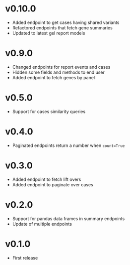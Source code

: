 v0.10.0
======

* Added endpoint to get cases having shared variants
* Refactored endpoints that fetch gene summaries
* Updated to latest gel report models

v0.9.0
======

* Changed endpoints for report events and cases
* Hidden some fields and methods to end user
* Added endpoint to fetch genes by panel

v0.5.0
======

* Support for cases similarity queries

v0.4.0
======

* Paginated endpoints return a number when `count=True`

v0.3.0
======

* Added endpoint to fetch lift overs
* Added endpoint to paginate over cases

v0.2.0
======

* Support for pandas data frames in summary endpoints
* Update of multiple endpoints

v0.1.0
======

* First release
